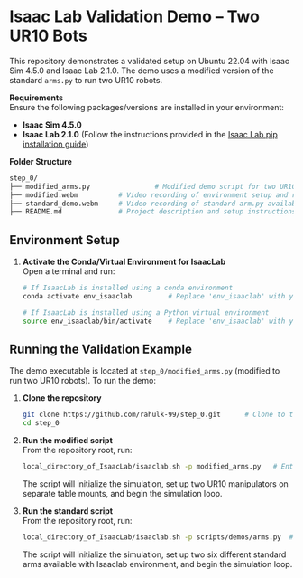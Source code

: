 # Isaac Lab Validation Demo – Two UR10 Bots

This repository demonstrates a validated setup on Ubuntu 22.04 with Isaac Sim 4.5.0 and Isaac Lab 2.1.0. The demo uses a modified version of the standard `arms.py` to run two UR10 robots.

**Requirements**  
Ensure the following packages/versions are installed in your environment:
- **Isaac Sim 4.5.0** 
- **Isaac Lab 2.1.0** (Follow the instructions provided in the [Isaac Lab pip installation guide](https://isaac-sim.github.io/IsaacLab/main/source/setup/installation/isaaclab_pip_installation.html))


**Folder Structure**  
```bash
step_0/
├── modified_arms.py                # Modified demo script for two UR10 robots
├── modified.webm          # Video recording of environment setup and running problem statement
├── standard_demo.webm     # Video recording of standard arm.py available in IsaacLab environment
├── README.md              # Project description and setup instructions
```



## Environment Setup

1. **Activate the Conda/Virtual Environment for IsaacLab**  
   Open a terminal and run:
   ```bash
   # If IsaacLab is installed using a conda environment
   conda activate env_isaaclab         # Replace 'env_isaaclab' with your custom environment name if different

   # If IsaacLab is installed using a Python virtual environment
   source env_isaaclab/bin/activate    # Replace 'env_isaaclab' with your custom environment name if different
   ```

   

## Running the Validation Example

The demo executable is located at `step_0/modified_arms.py` (modified to run two UR10 robots). To run the demo:

1. **Clone the repository**  
   ```bash
   git clone https://github.com/rahulk-99/step_0.git      # Clone to the desired directory
   cd step_0
   ```
   

2. **Run the modified script**  
   From the repository root, run:
   ```bash
   local_directory_of_IsaacLab/isaaclab.sh -p modified_arms.py   # Enter the local directory of Isaaclab
   ```

   The script will initialize the simulation, set up two UR10 manipulators on separate table mounts, and begin the simulation loop. 


3. **Run the standard script**  
   From the repository root, run:
   ```bash
   local_directory_of_IsaacLab/isaaclab.sh -p scripts/demos/arms.py  # Enter the local directory of Isaaclab
   ```

   The script will initialize the simulation, set up two six different standard arms available with Isaaclab environment, and begin the simulation loop. 
